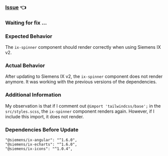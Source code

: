 ### [Issue](https://github.com/siemens/ix/issues/1511) 👈

### Waiting for fix ...

### Expected Behavior

The `ix-spinner` component should render correctly when using Siemens IX v2.

### Actual Behavior

After updating to Siemens IX v2, the `ix-spinner` component does not render anymore. It was working with the previous versions of the dependencies.

### Additional Information

My observation is that if I comment out `@import 'tailwindcss/base';` in the `src/styles.scss`, the `ix-spinner` component renders again. However, if I include this import, it does not render.

### Dependencies Before Update

```
"@siemens/ix-angular": "^1.6.0",
"@siemens/ix-echarts": "^1.6.0",
"@siemens/ix-icons": "^1.0.4",
```